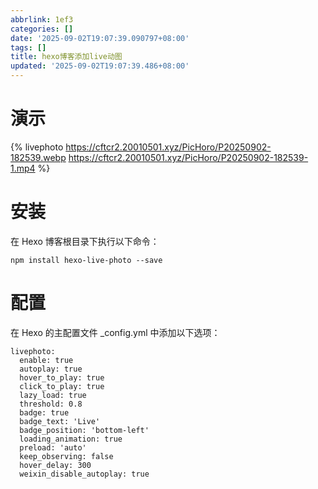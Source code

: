 ```yaml
---
abbrlink: 1ef3
categories: []
date: '2025-09-02T19:07:39.090797+08:00'
tags: []
title: hexo博客添加live动图
updated: '2025-09-02T19:07:39.486+08:00'
---
```

# 演示

{% livephoto https://cftcr2.20010501.xyz/PicHoro/P20250902-182539.webp https://cftcr2.20010501.xyz/PicHoro/P20250902-182539-1.mp4 %}

# 安装
在 Hexo 博客根目录下执行以下命令：
```
npm install hexo-live-photo --save
```
# 配置
在 Hexo 的主配置文件 _config.yml 中添加以下选项：

```
livephoto:
  enable: true
  autoplay: true
  hover_to_play: true
  click_to_play: true
  lazy_load: true
  threshold: 0.8
  badge: true
  badge_text: 'Live'
  badge_position: 'bottom-left'
  loading_animation: true
  preload: 'auto'
  keep_observing: false
  hover_delay: 300
  weixin_disable_autoplay: true
```